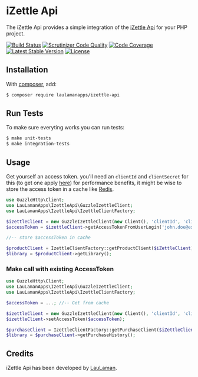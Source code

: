 iZettle Api
===============
The iZettle Api provides a simple integration of the [iZettle Api][izettleapi] for your PHP project.

[![Build Status](https://travis-ci.org/LauLamanApps/iZettleApi.svg?branch=master)](https://travis-ci.org/LauLamanApps/iZettleApi)
[![Scrutinizer Code Quality](https://scrutinizer-ci.com/g/LauLamanApps/iZettleApi/badges/quality-score.png?b=master)](https://scrutinizer-ci.com/g/LauLamanApps/iZettleApi/?branch=master)
[![Code Coverage](https://scrutinizer-ci.com/g/LauLamanApps/iZettleApi/badges/coverage.png?b=master)](https://scrutinizer-ci.com/g/LauLamanApps/iZettleApi/?branch=master)
[![Latest Stable Version](https://poser.pugx.org/laulamanapps/Izettle-api/v/stable)](https://packagist.org/packages/laulamanapps/izettle-api)
[![License](https://poser.pugx.org/laulamanapps/Izettle-api/license)](https://packagist.org/packages/laulamanapps/izettle-api)

Installation
------------
With [composer](http://packagist.org), add:

```bash
$ composer require laulamanapps/izettle-api
```

Run Tests
------------
To make sure everyting works you can run tests:

```bash
$ make unit-tests 
$ make integration-tests 
```

Usage
-----

Get yourself an access token. you'll need an `clientId` and `clientSecret` for this (to get one apply [here](https://www.izettle.com/api-access/))
for performance benefits, it might be wise to store the access token in a cache like [Redis](https://redis.io/).
```php
use GuzzleHttp\Client;
use LauLamanApps\IzettleApi\GuzzleIzettleClient;
use LauLamanApps\IzettleApi\IzettleClientFactory;

$izettleClient = new GuzzleIzettleClient(new Client(), 'clientId', 'clientSecret');
$accessToken = $izettleClient->getAccessTokenFromUserLogin('john.doe@example.com', 'password');

//-- store $accessToken in cache

$productClient = IzettleClientFactory::getProductClient($iZettleClient);
$library = $productClient->getLibrary();
```

### Make call with existing AccessToken

```php
use GuzzleHttp\Client;
use LauLamanApps\IzettleApi\GuzzleIzettleClient;
use LauLamanApps\IzettleApi\IzettleClientFactory;

$accessToken = ...; //-- Get from cache

$izettleClient = new GuzzleIzettleClient(new Client(), 'clientId', 'clientSecret');
$izettleClient->setAccessToken($accessToken);

$purchaseClient = IzettleClientFactory::getPurchaseClient($iZettleClient);
$library = $purchaseClient->getPurchaseHistory();
```


Credits
-------

iZettle Api has been developed by [LauLaman][LauLaman].

[izettleapi]: https://github.com/iZettle/api-documentation
[LauLaman]: https://github.com/LauLaman
